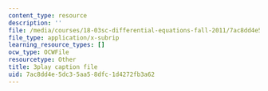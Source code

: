 ```yaml
---
content_type: resource
description: ''
file: /media/courses/18-03sc-differential-equations-fall-2011/7ac8dd4e5dc35aa58dfc1d4272fb3a62_vP-oRQqmeg4.vtt
file_type: application/x-subrip
learning_resource_types: []
ocw_type: OCWFile
resourcetype: Other
title: 3play caption file
uid: 7ac8dd4e-5dc3-5aa5-8dfc-1d4272fb3a62
---
```

